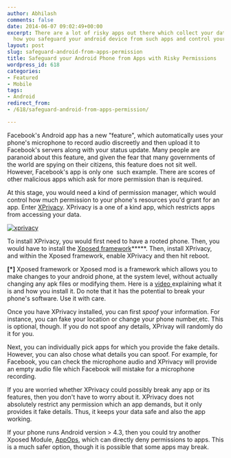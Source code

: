 ```yaml
---
author: Abhilash
comments: false
date: 2014-06-07 09:02:49+00:00
excerpt: There are a lot of risky apps out there which collect your data. Here is
  how you safeguard your android device from such apps and control your app permissions
layout: post
slug: safeguard-android-from-apps-permission
title: Safeguard your Android Phone from Apps with Risky Permissions
wordpress_id: 618
categories:
- Featured
- Mobile
tags:
- Android
redirect_from:
- /618/safeguard-android-from-apps-permission/

---
```


Facebook's Android app has a new "feature", which automatically uses your phone's microphone to record audio discreetly and then upload it to Facebook's servers along with your status update. Many people are paranoid about this feature, and given the fear that many governments of the world are spying on their citizens, this feature does not sit well. However, Facebook's app is only one  such example. There are scores of other malicious apps which ask for more permission than is required.

At this stage, you would need a kind of permission manager, which would control how much permission to your phone's resources you'd grant for an app. Enter [XPrivacy](https://play.google.com/store/apps/details?id=biz.bokhorst.xprivacy.installer). XPrivacy is a one of a kind app, which restricts apps from accessing your data.

[![xprivacy](https://techcovered.github.io/images/xprivacy.png)](http://img.techcovered.org/tc/xprivacy.png)

To install XPrivacy, you would first need to have a rooted phone. Then, you would have to install the [Xposed framework](http://repo.xposed.info/module/de.robv.android.xposed.installer)*****. Then, install XPrivacy, and within the Xposed framework, enable XPrivacy and then hit reboot.

**[*]** Xposed framework or Xposed mod is a framework which allows you to make changes to your android phone, at the system level, without actually changing any apk files or modifying them. Here is a [video ](https://www.youtube.com/watch?v=uRR0Flqx9M8)explaining what it is and how you install it. Do note that it has the potential to break your phone's software. Use it with care.

Once you have XPrivacy installed, you can first _spoof_ your information. For instance, you can fake your location or change your phone number,etc. This is optional, though. If you do not spoof any details, XPrivay will randomly do it for you.

Next, you can individually pick apps for which you provide the fake details. However, you can also chose what details you can spoof. For example, for Facebook, you can check the microphone audio and XPrivacy will provide an empty audio file which Facebook will mistake for a microphone recording.

If you are worried whether XPrivacy could possibly break any app or its features, then you don't have to worry about it. XPrivacy does not absolutely restrict any permission which an app demands, but it only provides it fake details. Thus, it keeps your data safe and also the app working.

If your phone runs Android version > 4.3, then you could try another Xposed Module, [AppOps](http://forum.xda-developers.com/xposed/modules/xposed-appopsxposed-appops-4-3-t2564865), which can directly deny permissions to apps. This is a much safer option, though it is possible that some apps may break.
